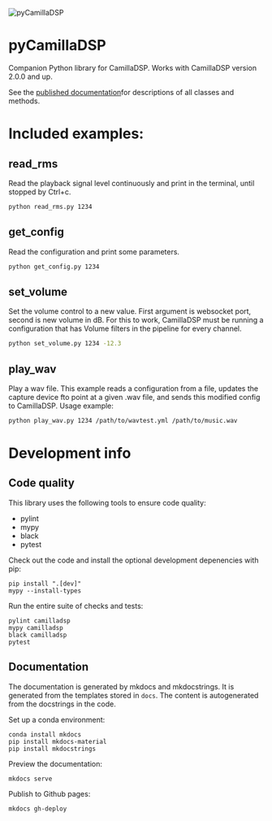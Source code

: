 ![pyCamillaDSP](https://github.com/HEnquist/pycamilladsp/workflows/pyCamillaDSP/badge.svg)

# pyCamillaDSP
Companion Python library for CamillaDSP.
Works with CamillaDSP version 2.0.0 and up.

See the [published documentation](https://henquist.github.io/pycamilladsp/)for descriptions of all classes and methods.


# Included examples:

## read_rms
Read the playback signal level continuously and print in the terminal, until stopped by Ctrl+c. 
```sh
python read_rms.py 1234
```

## get_config
Read the configuration and print some parameters. 
```sh
python get_config.py 1234
```

## set_volume
Set the volume control to a new value. First argument is websocket port, second is new volume in dB.
For this to work, CamillaDSP must be running a configuration that has Volume filters in the pipeline for every channel.
```sh
python set_volume.py 1234 -12.3
```

## play_wav
Play a wav file. This example reads a configuration from a file, updates the capture device fto point at a given .wav file, and sends this modified config to CamillaDSP.
Usage example:
```sh
python play_wav.py 1234 /path/to/wavtest.yml /path/to/music.wav
```

# Development info
## Code quality
This library uses the following tools to ensure code quality:
- pylint
- mypy
- black
- pytest

Check out the code and install the optional development depenencies with pip:

```console
pip install ".[dev]"
mypy --install-types
```

Run the entire suite of checks and tests:
```console
pylint camilladsp
mypy camilladsp 
black camilladsp
pytest
```

## Documentation
The documentation is generated by mkdocs and mkdocstrings.
It is generated from the templates stored in `docs`.
The content is autogenerated from the docstrings in the code.

Set up a conda environment:
```console
conda install mkdocs
pip install mkdocs-material
pip install mkdocstrings
```

Preview the documentation:

```console
mkdocs serve
````

Publish to Github pages:
```console
mkdocs gh-deploy
```